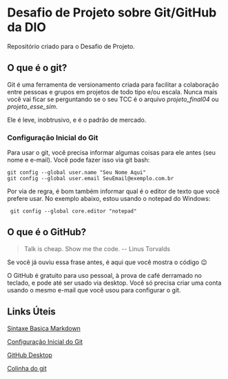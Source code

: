 # Desafio de Projeto sobre Git/GitHub da DIO

Repositório criado para o Desafio de Projeto.

## O que é o git?

Git é uma ferramenta de versionamento criada para facilitar a colaboração entre pessoas e grupos em projetos de todo tipo e/ou escala. Nunca mais você vai ficar se perguntando se o seu TCC é o arquivo _projeto_final04_ ou _projeto_esse_sim_.

Ele é leve, inobtrusivo, e é o padrão de mercado.

### Configuração Inicial do Git
Para usar o git, você precisa informar algumas coisas para ele antes (seu nome e e-mail). Você pode fazer isso via git bash:

    git config --global user.name "Seu Nome Aqui"
    git config --global user.email SeuEmail@exemplo.com.br

Por via de regra, é bom também informar qual é o editor de texto que você prefere usar. No exemplo abaixo, estou usando o notepad do Windows:

` git config --global core.editor "notepad"`


## O que é o GitHub?

> Talk is cheap. Show me the code. -- Linus Torvalds

Se você já ouviu essa frase antes, é aqui que você mostra o código :wink:

O GitHub é gratuito para uso pessoal, à prova de café derramado no teclado, e pode até ser usado via desktop. Você só precisa criar uma conta usando o mesmo e-mail que você usou para configurar o git.

## Links Úteis

[Sintaxe Basica Markdown](https://www.markdownguide.org/basic-syntax/)

[Configuração Inicial do Git](https://git-scm.com/book/pt-br/v2/Come%C3%A7ando-Configura%C3%A7%C3%A3o-Inicial-do-Git "Configuração Inicial do Git")

[GitHub Desktop](https://desktop.github.com/ "GitHub Desktop")

[Colinha do git](https://education.github.com/git-cheat-sheet-education.pdf "Colinha do git")
